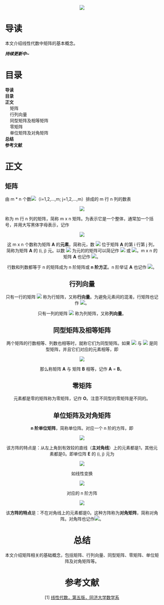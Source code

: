 <div align="center"><img src="https://gitee.com/struggle3014/picBed/raw/master/name_code.png"></div>

# 导读

本文介绍线性代数中矩阵的基本概念。

***持续更新中~***



# 目录

<nav>
<a href='#导读' style='text-decoration:none;font-weight:bolder'>导读</a><br/>
<a href='#目录' style='text-decoration:none;font-weight:bolder'>目录</a><br/>
<a href='#正文' style='text-decoration:none;font-weight:bolder'>正文</a><br/>
&nbsp;&nbsp;&nbsp;&nbsp;<a href='#矩阵' style='text-decoration:none;${border-style}'>矩阵</a><br/>
&nbsp;&nbsp;&nbsp;&nbsp;<a href='#行列向量' style='text-decoration:none;${border-style}'>行列向量</a><br/>
&nbsp;&nbsp;&nbsp;&nbsp;<a href='#同型矩阵及相等矩阵' style='text-decoration:none;${border-style}'>同型矩阵及相等矩阵</a><br/>
&nbsp;&nbsp;&nbsp;&nbsp;<a href='#零矩阵' style='text-decoration:none;${border-style}'>零矩阵</a><br/>
&nbsp;&nbsp;&nbsp;&nbsp;<a href='#单位矩阵及对角矩阵' style='text-decoration:none;${border-style}'>单位矩阵及对角矩阵</a><br/>
<a href='#总结' style='text-decoration:none;font-weight:bolder'>总结</a><br/>
<a href='#参考文献' style='text-decoration:none;font-weight:bolder'>参考文献</a><br/>
</nav>

# 正文

## 矩阵

由 m * n 个数<img src="http://latex.codecogs.com/svg.latex?a_{ij}">（i=1,2,...,m; j=1,2,...,m）排成的 m 行 n 列的数表

<div align="center"><img src="http://latex.codecogs.com/svg.latex?\begin{matrix}a_{11}&a_{12}&\cdots&a_{1n}\\a_{21}&a_{22}&\cdots&a_{2n}\\\vdots&\vdots&\ddots&\vdots\\a_{m1}&a_{m2}&\cdots&a_{mn}\end{matrix}"></div>


称为 m 行 n 列的矩阵，简称 m x n 矩阵。为表示它是一个整体，通常加一个括号，并用大写黑体字母表示，记作
<div align="center"><img src="http://latex.codecogs.com/svg.latex?\mathbf{A} = \begin{bmatrix}a_{11}&a_{12}&\cdots&a_{1n}\\a_{21}&a_{22}&\cdots&a_{2n}\\\vdots&\vdots&\ddots&\vdots\\a_{m1}&a_{m2}&\cdots&a_{mn}\end{bmatrix}"><div>

这 m x n 个数称为矩阵 **A** 的**元素**，简称元，数 <img src="http://latex.codecogs.com/svg.latex?a_{ij}"> 位于矩阵 **A** 的第 i 行第 j 列，简称为矩阵 **A** 的 (i, j) 元。以数 <img src="http://latex.codecogs.com/svg.latex?a_{ij}"> 为元的的矩阵可以简记作 <img src="http://latex.codecogs.com/svg.latex?(a_{ij})"> 或  <img src="http://latex.codecogs.com/svg.latex?(a_{ij})_{m\,\times_{}n}">。m x n 的矩阵 **A** 也记作 <img src="http://latex.codecogs.com/svg.latex?\mathbf{A}_{m\times_{}n}">。

行数和列数都等于 n 的矩阵成为 n 阶矩阵或 **n 阶方正**。n 阶举证 **A** 也记作 <img src="http://latex.codecogs.com/svg.latex?\mathbf{A}_{n}">。



## 行列向量

只有一行的矩阵 <img src="http://latex.codecogs.com/svg.latex?\begin{matrix}(a_{11}&a_{12}&\cdots&a_{1n})\end{matrix}"> 称为行矩阵，又称**行向量**。为避免元素间的混淆，行矩阵也记作 <img src="http://latex.codecogs.com/svg.latex?\begin{matrix}a_{1},a_{2},\hdots,a_{n}\end{matrix}">。

只有一列的矩阵 <img src="http://latex.codecogs.com/svg.latex?\mathbf{B}=\begin{bmatrix}b_{1}\\b_{2}\\\vdots\\b_{m}\end{bmatrix}"> 称为列矩阵，又称**列向量**。



## 同型矩阵及相等矩阵

两个矩阵的行数相等、列数也相等时，就称它们为同型矩阵。如果 <img src="http://latex.codecogs.com/svg.latex?\mathbf{A} = (a_{ij})"> 与 <img src="http://latex.codecogs.com/svg.latex?\mathbf{B}=(b_{ij})"> 是同型矩阵，并且它们对应的元素相等，即

<div align="center"><img src="http://latex.codecogs.com/svg.latex?a_{ij} = b_{ij}(i=1,2,\hdots,m;j=1,2,\hdots,n)"></div>

那么称矩阵 **A** 与 矩阵 **B** 相等，记作 **A** = **B**。



## 零矩阵

元素都是零的矩阵称为零矩阵，记作 **O**。注意不同型的零矩阵是不同的。



## 单位矩阵及对角矩阵

**n 阶单位矩阵**，简称单位阵。对应一个 n 阶的方阵，即

<div align="center"><img src="http://latex.codecogs.com/svg.latex?\mathbf{E}=\begin{bmatrix}1&0&\hdots&0 \\0&1&\hdots&0 \\\vdots&\vdots&\ddots&\vdots \\0&0&\hdots&1 \end{bmatrix}"></div>

该方阵的特点是：从左上角到有效较的直线（**主对角线**）上的元素都是1，其他元素都是0。即单位阵 **E** 的 (i, j) 元为 

<div align="center"><img src="http://latex.codecogs.com/svg.latex?\delta_{ij}=\begin{cases}1,when\;i=j\\0,when\;i\neq_{}j\end{cases}"></div>

如线性变换

<div align="center"><img src="http://latex.codecogs.com/svg.latex?\begin{cases}y_{1}=\lambda_{1}x_{1} \\y_{2}=\lambda_{2}x_{2} \\\hdots \\y_{n}=\lambda_{n}x_{n}\end{cases}"></div>

对应的 n 阶方阵

<div align="center"><img src="http://latex.codecogs.com/svg.latex?\mathbf{\Lambda}=\begin{bmatrix}\lambda_{1}&0&\hdots&0 \\0&\lambda_{2}&\hdots&0 \\\vdots&\vdots&\ddots&\vdots \\0&0&\hdots&\lambda_{n}\end{bmatrix}"></div>

该**方阵的特点**是：不在对角线上的元素都是0。这种方阵称为**对角矩阵**，简称对角阵。对角阵也记作<img src="http://latex.codecogs.com/svg.latex?\mathbf{\Lambda} = diag(\lambda_{1},\lambda_{2},\hdots,\lambda_{n})">。



# 总结

本文介绍矩阵相关的基础概念，包括矩阵、行列向量、同型矩阵、零矩阵、单位矩阵及对角矩阵等。



# 参考文献

[1] [线性代数，第五版，同济大学数学系](https://www.99baiduyun.com/baidu/工程数学线性代数(第五版))
